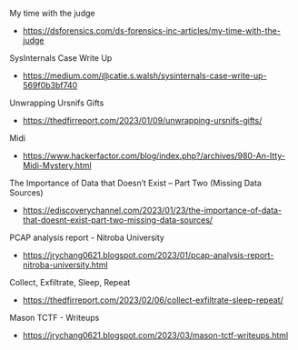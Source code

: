My time with the judge
- https://dsforensics.com/ds-forensics-inc-articles/my-time-with-the-judge

SysInternals Case Write Up
- https://medium.com/@catie.s.walsh/sysinternals-case-write-up-569f0b3bf740

Unwrapping Ursnifs Gifts
- https://thedfirreport.com/2023/01/09/unwrapping-ursnifs-gifts/

Midi
- https://www.hackerfactor.com/blog/index.php?/archives/980-An-Itty-Midi-Mystery.html

The Importance of Data that Doesn’t Exist – Part Two (Missing Data Sources)
- https://ediscoverychannel.com/2023/01/23/the-importance-of-data-that-doesnt-exist-part-two-missing-data-sources/

PCAP analysis report - Nitroba University
- https://jrychang0621.blogspot.com/2023/01/pcap-analysis-report-nitroba-university.html

Collect, Exfiltrate, Sleep, Repeat
- https://thedfirreport.com/2023/02/06/collect-exfiltrate-sleep-repeat/

Mason TCTF - Writeups
- https://jrychang0621.blogspot.com/2023/03/mason-tctf-writeups.html
